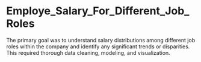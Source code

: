# Employe_Salary_For_Different_Job_Roles
The primary goal was to understand salary distributions among different job roles within the company and identify any significant trends or disparities. This required thorough data cleaning, modeling, and visualization.
